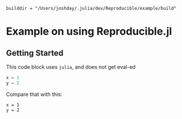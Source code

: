 ```julia; hide;
builddir = "/Users/joshday/.julia/dev/Reproducible/example/build"
```

# Example on using Reproducible.jl

## Getting Started

This code block uses `julia`, and does not get eval-ed

```julia
x = 1 
y = 2
```
Compare that with this:

```julia; repl; out=string;
x = 1 
y = 2
```